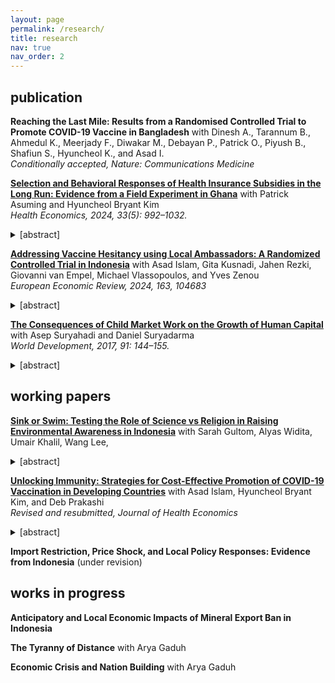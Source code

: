 ```yaml
---
layout: page
permalink: /research/
title: research
nav: true
nav_order: 2
---
```


<style>
details {
  margin: 10px 0;
}
summary {
  color: var(--global-theme-color);
  cursor: pointer;
}
summary:hover {
  text-decoration: underline;
}
</style>

## publication

**Reaching the Last Mile: Results from a Randomised Controlled Trial to Promote COVID-19 Vaccine in Bangladesh** with Dinesh A., Tarannum B., Ahmedul K., Meerjady F., Diwakar M., Debayan P., Patrick O., Piyush B., Shafiun S., Hyuncheol K., and Asad I. <br>
*Conditionally accepted, Nature: Communications Medicine* <br>

**[Selection and Behavioral Responses of Health Insurance Subsidies in the Long Run: Evidence from a Field Experiment in Ghana](/docs/AKS_Ghana_Published_Version_HE.pdf)** with Patrick Asuming and Hyuncheol Bryant Kim <br>
*Health Economics, 2024, 33(5): 992–1032.* 
<details>
<summary>[abstract]</summary>
We study the effects of a health insurance subsidy in Ghana, where mandates are not enforceable. We randomly provide different levels of subsidy (1/3, 2/3, and full) and evaluate the impact at seven months and three years after the intervention. We find that a one-time subsidy increased insurance enrollment for all groups in both the short and long runs, but health care utilization in the long run increased only for the partial subsidy group. We find supportive evidence that ex-post behavioral responses rather than ex-ante selective enrollment explain the long-run health care utilization results.
</details>

**[Addressing Vaccine Hesitancy using Local Ambassadors: A Randomized Controlled Trial in Indonesia](/docs/Vaccine_EER.pdf)** with Asad Islam, Gita Kusnadi, Jahen Rezki, Giovanni van Empel, Michael Vlassopoulos, and Yves Zenou <br>
*European Economic Review, 2024, 163, 104683* 
<details>
<summary>[abstract]</summary>
In settings where resistance and rampant misinformation against vaccines exist, the prospect of containing infectious diseases remains a challenge. Can delivery of information regarding the benefits of vaccination through personal home visits by local ambassadors increase vaccine uptake? We conduct a door-to-door randomized information campaign targeted towards COVID-19 unvaccinated individuals in rural Indonesia. We recruited ambassadors from local villages tasked to deliver information about COVID-19 vaccines and promote vaccination through one-on-one meetings, using an interpersonal behavioral change communication approach. To investigate which type of ambassador—health cadres, influential individuals, and laypersons—is the most effective, we randomly vary the type of ambassador that delivers the information at the village level. We find that the overall vaccination take-up is quite moderate and that there are no differences in vaccination outcomes across the treatment groups. These results highlight the challenge of boosting vaccine uptake in late stages of a pandemic.
</details>

**[The Consequences of Child Market Work on the Growth of Human Capital](https://www.sciencedirect.com/science/article/pii/S0305750X15308731?via%3Dihub)** with Asep Suryahadi and Daniel Suryadarma <br>
*World Development, 2017, 91: 144–155.* 
<details>
<summary>[abstract]</summary>
The paper measures the effect of child market work on the long-term growth of human capital, focusing on the output of the human capital production: mathematics skills, cognitive skills, pulmonary function, and educational attainment. Our full sample is drawn from a rich longitudinal dataset Indonesia Family Life Survey (IFLS). We address endogeneity of child market work using provincial legislated minimum wage as the instrument. Our instrumental variable estimation shows that child labor negatively affects mathematics skills and pulmonary function, but not cognitive skills and educational attainment. We find heterogeneities in type of work. Those who work outside of family business have lower educational attainment than those working for family business.
</details>



## working papers

**[Sink or Swim: Testing the Role of Science vs Religion in Raising Environmental Awareness in Indonesia](/docs/jakarta_draft.pdf)** with Sarah Gultom, Alyas Widita, Umair Khalil, Wang Lee, 
<details>
<summary>[abstract]</summary>
Shifting beliefs and encouraging pro-sustainability behaviors to mitigate climate and environmental issues can be challenging due to their polarizing nature. This challenge is particularly concerning in Jakarta, the world's fastest sinking city, where many residents remain uninformed about land subsidence—its causes, severity, and implications. 
We conduct a large-scale online experiment to understand how to effectively communicate this environmental threat. We vary the perceived identity of the messenger (as a religious leader or scientist) and the narrative style of the video message (religious or scientific). Our results show that any version of message, compared to a placebo, shifts beliefs about causes and consequences of subsidence, increases pro-sustainability behaviors, self-efficacy, and institutional trust in addressing the issue. The messenger's perceived identity as a scientist---rated as more persuasive and trustworthy than an Imam---generates larger impacts on beliefs regardless of narrative style. A scientist delivering a religious narrative is effective in encouraging participants to spread awareness, while an Imam is better at building trust across stakeholders. Effects on beliefs are more pronounced among those with low prior knowledge, high institutional trust, and less reliance on groundwater. However, heterogeneous treatment effects on actions are limited even among the least informed. Overall, our findings demonstrate how perceived identity and narrative framing shapes public understanding of and action on environmental challenges. 
</details>

**[Unlocking Immunity: Strategies for Cost-Effective Promotion of COVID-19 Vaccination in Developing Countries](/docs/Vaccine_JHE_Dec_2024.pdf)** with Asad Islam, Hyuncheol Bryant Kim, and Deb Prakashi <br>
*Revised and resubmitted, Journal of Health Economics* 
<details>
<summary>[abstract]</summary>
Encouraging COVID-19 vaccination among hesitant individuals is vital for achieving herd immunity and curbing the spread of the virus. We conducted a large-scale randomized experiment in India to evaluate five interventions targeting individuals that remained unvaccinated after the initial mass vaccination campaign: (i) information only; (ii) information plus a gift worth $5 upon vaccination; (iii) information plus a 5% chance to win a gift worth $100 upon vaccination; (iv) information combined with improved vaccine accessibility; (v) information disseminated through community leaders. Our findings indicate
that all interventions significantly increased first-dose vaccine uptake, with the guaranteed in-kind gift and accessibility interventions showing the largest effects. The ambassador intervention was particularly effective in promoting second-dose completion. Selection analysis reveals that economically disadvantaged individuals and those with limited access to transportation benefited most from these interventions. We find suggestive evidence of spillover effects on social networks, including friends and neighbors, highlighting the broader community benefits of targeted vaccination
campaigns. 
</details>

**Import Restriction, Price Shock, and Local Policy Responses: Evidence from Indonesia** (under revision) 



## works in progress

**Anticipatory and Local Economic Impacts of Mineral Export Ban in Indonesia** <br>

**The Tyranny of Distance** with Arya Gaduh <br>

**Economic Crisis and Nation Building** with Arya Gaduh
